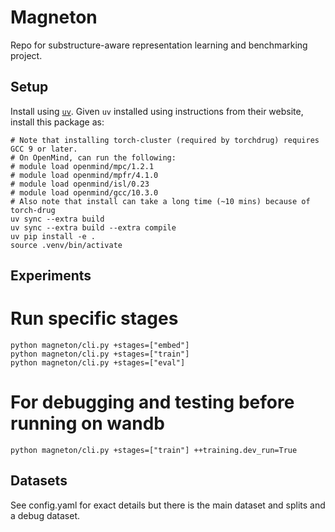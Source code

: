 # Magneton

Repo for substructure-aware representation learning and benchmarking project.

## Setup

Install using [`uv`](https://docs.astral.sh/uv/). Given `uv` installed using instructions from their website, install this package as:
```
# Note that installing torch-cluster (required by torchdrug) requires GCC 9 or later.
# On OpenMind, can run the following:
# module load openmind/mpc/1.2.1 
# module load openmind/mpfr/4.1.0 
# module load openmind/isl/0.23
# module load openmind/gcc/10.3.0
# Also note that install can take a long time (~10 mins) because of torch-drug
uv sync --extra build
uv sync --extra build --extra compile
uv pip install -e .
source .venv/bin/activate
```

## Experiments

# Run specific stages
```
python magneton/cli.py +stages=["embed"]
python magneton/cli.py +stages=["train"]
python magneton/cli.py +stages=["eval"]
```

# For debugging and testing before running on wandb
```
python magneton/cli.py +stages=["train"] ++training.dev_run=True
```

## Datasets
See config.yaml for exact details but there is the main dataset and splits and a debug dataset.